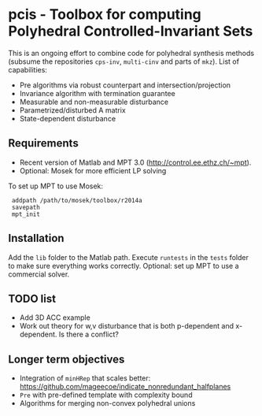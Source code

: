 # pcis - Toolbox for computing Polyhedral Controlled-Invariant Sets

This is an ongoing effort to combine code for polyhedral synthesis methods (subsume the repositories `cps-inv`, `multi-cinv` and parts of `mkz`). List of capabilities:

 - Pre algorithms via robust counterpart and intersection/projection
 - Invariance algorithm with termination guarantee
 - Measurable and non-measurable disturbance
 - Parametrized/disturbed A matrix
 - State-dependent disturbance

## Requirements
 - Recent version of Matlab and MPT 3.0 (http://control.ee.ethz.ch/~mpt).
 - Optional: Mosek for more efficient LP solving

To set up MPT to use Mosek:

``` 
 addpath /path/to/mosek/toolbox/r2014a
 savepath
 mpt_init 
```

## Installation
Add the `lib` folder to the Matlab path. Execute `runtests` in the `tests` folder to make sure everything works correctly. Optional: set up MPT to use a commercial solver.

## TODO list

 - Add 3D ACC example
 - Work out theory for w,v disturbance that is both p-dependent and x-dependent. Is there a conflict? 

## Longer term objectives

 - Integration of `minHRep` that scales better: https://github.com/mageecoe/indicate_nonredundant_halfplanes
 - `Pre` with pre-defined template with complexity bound
 - Algorithms for merging non-convex polyhedral unions

